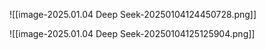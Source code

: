 

![[image-2025.01.04 Deep Seek-20250104124450728.png]]




![[image-2025.01.04 Deep Seek-20250104125125904.png]]

